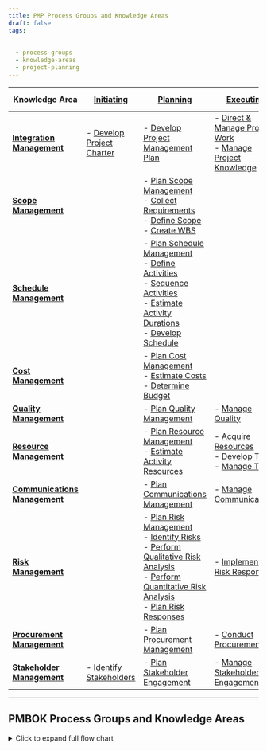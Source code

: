 ```yaml
---
title: PMP Process Groups and Knowledge Areas
draft: false
tags:
  
  
  - process-groups
  - knowledge-areas
  - project-planning
---
```


| Knowledge Area             | [Initiating](initiating_process_group.md)                       | [Planning](planning_process_group.md)                                                                                     | [Executing](executing_process_group.md)                                           | [Monitoring & Controlling](monitoring_and_controlling_process_group.md)                                         | [Closing](closing_process_group.md)                |
|---------------------------|--------------------------------|--------------------------------------------------------------------------------------------|----------------------------------------------------|----------------------------------------------------------------|----------------------|
| **[Integration Management](project_integration_management.md)** | - [Develop Project Charter](develop_project_charter.md) | - [Develop Project Management Plan](develop_project_management_plan.md) | - [Direct & Manage Project Work](direct_and_manage_project_work.md)  <br> - [Manage Project Knowledge](manage_project_knowledge.md) | - [Monitor & Control Project Work](monitor_and_control_project_work.md)  <br> - [Perform Integrated Change Control](perform_integrated_change_control.md) | - [Close Project or Phase](close_project_or_phase.md) |
| **[Scope Management](project_scope_management.md)**       |                                | - [Plan Scope Management](plan_scope_management.md)  <br> - [Collect Requirements](collect_requirements.md)  <br> - [Define Scope](define_scope.md)  <br> - [Create WBS](create_wbs.md) |                                                    | - [Validate Scope](validate_scope.md)  <br> - [Control Scope](control_scope.md)                           |                      |
| **[Schedule Management](project_schedule_management.md)**    |                                | - [Plan Schedule Management](plan_schedule_management.md)  <br> - [Define Activities](define_activities.md)  <br> - [Sequence Activities](sequence_activities.md)  <br> - [Estimate Activity Durations](estimate_activity_durations.md)  <br> - [Develop Schedule](develop_schedule.md) | | - [Control Schedule](control_schedule.md) |
| **[Cost Management](project_cost_management.md)**        |                                | - [Plan Cost Management](plan_cost_management.md)  <br> - [Estimate Costs](estimate_costs.md)  <br> - [Determine Budget](determine_budget.md)                                    |                                                    | - [Control Costs](control_costs.md)                                                 |                      |
| **[Quality Management](project_quality_management.md)**     |                                | - [Plan Quality Management](plan_quality_management.md)                                                                  | - [Manage Quality](manage_quality.md)                                     | - [Control Quality](control_quality.md)                                               |                      |
| **[Resource Management](project_resource_management.md)**    |                                | - [Plan Resource Management](plan_resource_management.md)  <br> - [Estimate Activity Resources](estimate_activity.md)                                    | - [Acquire Resources](acquire_resources.md)  <br> - [Develop Team](develop_team.md)  <br> - [Manage Team](manage_team.md)      | - [Control Resources](control_resources.md)                                             |                      |
| **[Communications Management](project_communications_management.md)** |                            | - [Plan Communications Management](plan_communications_management.md)                                                           | - [Manage Communications](manage_communications.md)                              | - [Monitor Communications](monitor_communications.md)                                        |                      |
| **[Risk Management](project_risk_management.md)**        |                                | - [Plan Risk Management](plan_risk_management.md)  <br> - [Identify Risks](identify_risks.md)  <br> - [Perform Qualitative Risk Analysis](perform_qualitative_risk_analysis.md)  <br> - [Perform Quantitative Risk Analysis](perform_quantitative_risk_analysis.md)  <br> - [Plan Risk Responses](plan_risk_responses.md) | - [Implement Risk Responses](implement_risk_responses.md)                           | - [Monitor Risks](monitor_risks.md)                                                 |                      |
| **[Procurement Management](project_procurement_management.md)** |                                | - [Plan Procurement Management](plan_procurement_management.md)                                                              | - [Conduct Procurements](conduct_procurements.md)                               | - [Control Procurements](control_procurements.md)                                          |                      |
| **[Stakeholder Management](project_stakeholder_management.md)** | - [Identify Stakeholders](identify_stakeholders.md)        | - [Plan Stakeholder Engagement](plan_stakeholder_engagement.md)                                                             | - [Manage Stakeholder Engagement](manage_stakeholder_engagement.md)                      | - [Monitor Stakeholder Engagement](monitor_stakeholder_engagement.md)                                |                      |

---

## PMBOK Process Groups and Knowledge Areas

<details>
  <summary>Click to expand full flow chart</summary>

```mermaid
flowchart LR
  A["Process Groups / Knowledge Areas"]

  A --> B["Process Groups"]
  B --> B1["Initiating"]
  B --> B2["Planning"]
  B --> B3["Executing"]
  B --> B4["Monitoring and Controlling"]
  B --> B5["Closing"]

  A --> C["Knowledge Areas"]

  C --> C1["Integration Mgmt"]
  C1 --> C1a["Develop Project Charter"]
  C1 --> C1b["Develop Project Mgmt Plan"]
  C1 --> C1c["Direct and Manage Project Work"]
  C1 --> C1d["Manage Project Knowledge"]
  C1 --> C1e["Monitor and Control Project Work"]
  C1 --> C1f["Perform Integrated Change Control"]
  C1 --> C1g["Close Project or Phase"]

  C --> C2["Scope Mgmt"]
  C2 --> C2a["Plan Scope Mgmt"]
  C2 --> C2b["Collect Requirements"]
  C2 --> C2c["Define Scope"]
  C2 --> C2d["Create WBS"]
  C2 --> C2e["Validate Scope"]
  C2 --> C2f["Control Scope"]

  C --> C3["Schedule Mgmt"]
  C3 --> C3a["Plan Schedule Mgmt"]
  C3 --> C3b["Define Activities"]
  C3 --> C3c["Sequence Activities"]
  C3 --> C3d["Estimate Activity Durations"]
  C3 --> C3e["Develop Schedule"]
  C3 --> C3f["Control Schedule"]

  C --> C4["Cost Mgmt"]
  C4 --> C4a["Plan Cost Mgmt"]
  C4 --> C4b["Estimate Costs"]
  C4 --> C4c["Determine Budget"]
  C4 --> C4d["Control Costs"]

  C --> C5["Quality Mgmt"]
  C5 --> C5a["Plan Quality Mgmt"]
  C5 --> C5b["Manage Quality"]
  C5 --> C5c["Control Quality"]

  C --> C6["Resource Mgmt"]
  C6 --> C6a["Plan Resource Mgmt"]
  C6 --> C6b["Estimate Activity Resources"]
  C6 --> C6c["Acquire Resources"]
  C6 --> C6d["Develop Team"]
  C6 --> C6e["Manage Team"]
  C6 --> C6f["Control Resources"]

  C --> C7["Communications Mgmt"]
  C7 --> C7a["Plan Communications Mgmt"]
  C7 --> C7b["Manage Communications"]
  C7 --> C7c["Monitor Communications"]

  C --> C8["Risk Mgmt"]
  C8 --> C8a["Plan Risk Mgmt"]
  C8 --> C8b["Identify Risks"]
  C8 --> C8c["Perform Qualitative Risk Analysis"]
  C8 --> C8d["Perform Quantitative Risk Analysis"]
  C8 --> C8e["Plan Risk Responses"]
  C8 --> C8f["Implement Risk Responses"]
  C8 --> C8g["Monitor Risks"]

  C --> C9["Procurement Mgmt"]
  C9 --> C9a["Plan Procurement Mgmt"]
  C9 --> C9b["Conduct Procurements"]
  C9 --> C9c["Control Procurements"]

  C --> C10["Stakeholder Mgmt"]
  C10 --> C10a["Identify Stakeholders"]
  C10 --> C10b["Plan Stakeholder Engagement"]
  C10 --> C10c["Manage Stakeholder Engagement"]
  C10 --> C10d["Monitor Stakeholder Engagement"]
```
</details> 
